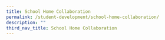 ```yaml
---
title: School Home Collaboration
permalink: /student-development/school-home-collaboration/
description: ""
third_nav_title: School Home Collaboration
---
```



